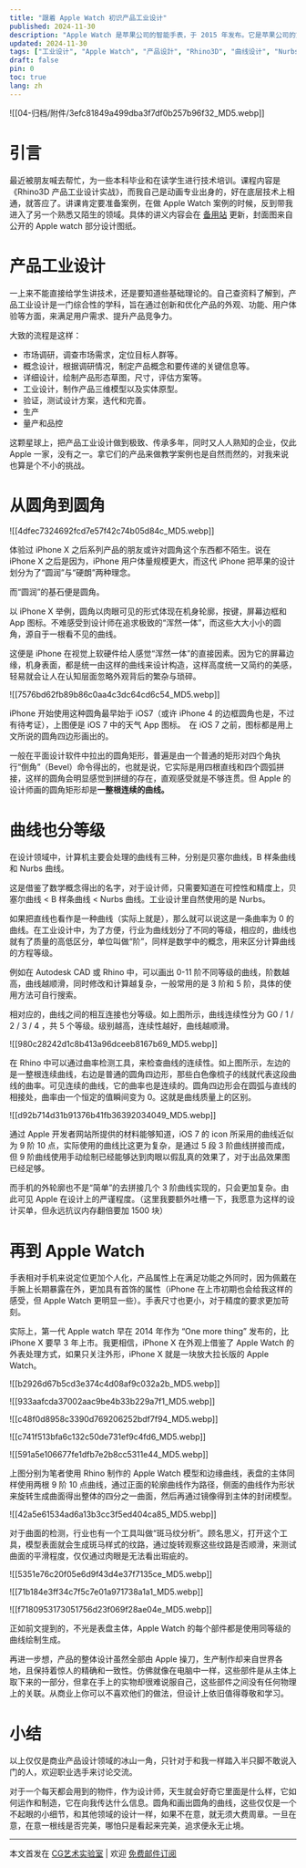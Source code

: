 ```yaml
---
title: "跟着 Apple Watch 初识产品工业设计"
published: 2024-11-30
description: "Apple Watch 是苹果公司的智能手表，于 2015 年发布。它是苹果公司的第一个智能手表，也是苹果公司的第一个智能产品。"
updated: 2024-11-30
tags: ["工业设计", "Apple Watch", "产品设計", "Rhino3D", "曲线设计", "Nurbs", "苹果设计"]
draft: false
pin: 0
toc: true
lang: zh
---
```


![[04-归档/附件/3efc81849a499dba3f7df0b257b96f32_MD5.webp]]

# 引言

最近被朋友喊去帮忙，为一些本科毕业和在读学生进行技术培训。课程内容是《Rhino3D 产品工业设计实战》，而我自己是动画专业出身的，好在底层技术上相通，就答应了。讲课肯定要准备案例，在做 Apple Watch 案例的时候，反到带我进入了另一个熟悉又陌生的领域。具体的讲义内容会在 [备用站](https://cgartlab.super.site/) 更新，封面图来自公开的 Apple watch 部分设计图纸。

# 产品工业设计

一上来不能直接给学生讲技术，还是要知道些基础理论的。自己查资料了解到，产品工业设计是一门综合性的学科，旨在通过创新和优化产品的外观、功能、用户体验等方面，来满足用户需求、提升产品竞争力。

大致的流程是这样：

- 市场调研，调查市场需求，定位目标人群等。
- 概念设计，根据调研情况，制定产品概念和要传递的关键信息等。
- 详细设计，绘制产品形态草图，尺寸，评估方案等。
- 工业设计，制作产品三维模型以及实体原型。
- 验证，测试设计方案，迭代和完善。
- 生产
- 量产和品控

这颗星球上，把产品工业设计做到极致、传承多年，同时又人人熟知的企业，仅此 Apple 一家，没有之一。拿它们的产品来做教学案例也是自然而然的，对我来说也算是个不小的挑战。

# 从圆角到圆角

![[4dfec7324692fcd7e57f42c74b05d84c_MD5.webp]]

体验过 iPhone X 之后系列产品的朋友或许对圆角这个东西都不陌生。说在 iPhone X 之后是因为，iPhone 用户体量规模更大，而这代 iPhone 把苹果的设计划分为了“圆润”与“硬朗”两种理念。

而“圆润”的基石便是圆角。

以 iPhone X 举例，圆角以肉眼可见的形式体现在机身轮廓，按键，屏幕边框和 App 图标。不难感受到设计师在追求极致的“浑然一体”，而这些大大小小的圆角，源自于一根看不见的曲线。

这便是 iPhone 在视觉上软硬件给人感觉“浑然一体”的直接因素。因为它的屏幕边缘，机身表面，都是统一由这样的曲线来设计构造，这样高度统一又简约的美感，轻易就会让人在认知层面忽略外观背后的繁杂与琐碎。

![[7576bd62fb89b86c0aa4c3dc64cd6c54_MD5.webp]]

iPhone 开始使用这种圆角最早始于 iOS7（或许 iPhone 4 的边框圆角也是，不过有待考证），上图便是 iOS 7 中的天气 App 图标。　在 iOS 7 之前，图标都是用上文所说的圆角四边形画出的。

一般在平面设计软件中拉出的圆角矩形，普遍是由一个普通的矩形对四个角执行“倒角”（Bevel）命令得出的，也就是说，它实际是用四根直线和四个圆弧拼接，这样的圆角会明显感觉到拼缝的存在，直观感受就是不够连贯。但 Apple 的设计师画的圆角矩形却是**一整根连续的曲线。**

# 曲线也分等级

在设计领域中，计算机主要会处理的曲线有三种，分别是贝塞尔曲线，B 样条曲线和 Nurbs 曲线。

这是借鉴了数学概念得出的名字，对于设计师，只需要知道在可控性和精度上，贝塞尔曲线 < B 样条曲线 < Nurbs 曲线。工业设计里自然使用的是 Nurbs。

如果把直线也看作是一种曲线（实际上就是），那么就可以说这是一条曲率为 0 的曲线。在工业设计中，为了方便，行业为曲线划分了不同的等级，相应的，曲线也就有了质量的高低区分，单位叫做“阶”，同样是数学中的概念，用来区分计算曲线的方程等级。

例如在 Autodesk CAD 或 Rhino 中，可以画出 0-11 阶不同等级的曲线，阶数越高，曲线越顺滑，同时修改和计算越复杂，一般常用的是 3 阶和 5 阶，具体的使用方法可自行搜索。

相对应的，曲线之间的相互连接也分等级。如上图所示，曲线连续性分为 G0 / 1 / 2 / 3 / 4 ，共 5 个等级。级别越高，连续性越好，曲线越顺滑。

![[980c28242d1c8b413a96dceeb8167b69_MD5.webp]]

在 Rhino 中可以通过曲率检测工具，来检查曲线的连续性。如上图所示，左边的是一整根连续曲线，右边是普通的圆角四边形，那些白色像梳子的线就代表这段曲线的曲率。可见连续的曲线，它的曲率也是连续的。圆角四边形会在圆弧与直线的相接处，曲率由一个恒定的值瞬间变为 0。这就是曲线质量上的区别。

![[d92b714d31b91376b41fb36392034049_MD5.webp]]

通过 Apple 开发者网站所提供的材料能够知道，iOS 7 的 icon 所采用的曲线近似为 9 阶 10 点，实际使用的曲线比这更为复杂，是通过 5 段 3 阶曲线拼接而成，但 9 阶曲线使用手动绘制已经能够达到肉眼以假乱真的效果了，对于出品效果图已经足够。

而手机的外轮廓也不是“简单”的去拼接几个 3 阶曲线实现的，只会更加复杂。由此可见 Apple 在设计上的严谨程度。（这里我要额外吐槽一下，我愿意为这样的设计买单，但永远抗议内存翻倍要加 1500 块）

# 再到 Apple Watch

手表相对手机来说定位更加个人化，产品属性上在满足功能之外同时，因为佩戴在手腕上长期暴露在外，更加具有首饰的属性（iPhone 在上市初期也会给我这样的感受，但 Apple Watch 更明显一些）。手表尺寸也更小，对于精度的要求更加苛刻。

实际上，第一代 Apple watch 早在 2014 年作为 “One more thing” 发布的，比 iPhone X 要早 3 年上市。我更相信，iPhone X 在外观上借鉴了 Apple Watch 的外表处理方式，如果只关注外形，iPhone X 就是一块放大拉长版的 Apple Watch。

![[b2926d67b5cd3e374c4d08af9c032a2b_MD5.webp]]

![[933aafcda37002aac9be4b33b229a7f1_MD5.webp]]

![[c48f0d8958c3390d769206252bdf7f94_MD5.webp]]

![[c741f513bfa6c132c50de731ef9c4fd6_MD5.webp]]

![[591a5e106677fe1dfb7e2b8cc5311e44_MD5.webp]]

上图分别为笔者使用 Rhino 制作的 Apple Watch 模型和边缘曲线，表盘的主体同样使用两根 9 阶 10 点曲线，通过正面的轮廓曲线作为路径，侧面的曲线作为形状来旋转生成曲面得出整体的四分之一曲面，然后再通过镜像得到主体的封闭模型。

![[42a5e61534ad6a13b3cc3f5ed404ca85_MD5.webp]]

对于曲面的检测，行业也有一个工具叫做“斑马纹分析”。顾名思义，打开这个工具，模型表面就会生成斑马样式的纹路，通过旋转观察这些纹路是否顺滑，来测试曲面的平滑程度，仅仅通过肉眼是无法看出瑕疵的。

![[5351e76c20f05e6d9f43d4e37f7135ce_MD5.webp]]

![[71b184e3ff34c7f5c7e01a971738a1a1_MD5.webp]]

![[f7180953173051756d23f069f28ae04e_MD5.webp]]

正如前文提到的，不光是表盘主体，Apple Watch 的每个部件都是使用同等级的曲线绘制生成。

再进一步想，产品的整体设计虽然全部由 Apple 操刀，生产制作却来自世界各地，且保持着惊人的精确和一致性。仿佛就像在电脑中一样，这些部件是从主体上取下来的一部分，但拿在手上的实物却很难说服自己，这些部件之间没有任何物理上的关联。从商业上你可以不喜欢他们的做法，但设计上依旧值得尊敬和学习。

# 小结

以上仅仅是商业产品设计领域的冰山一角，只针对于和我一样踏入半只脚不敢说入门的人，欢迎职业选手来讨论交流。

对于一个每天都会用到的物件，作为设计师，天生就会好奇它里面是什么样，它如何运作和制造，它在向我传达什么信息。圆角和画出圆角的曲线，这些仅仅是一个不起眼的小细节，和其他领域的设计一样，如果不在意，就无须大费周章。一旦在意，在意一根线是否完美，哪怕只是看起来完美，追求便永无止境。

------------

本文首发在 [CG艺术实验室](https://cgartlab.com/) | 欢迎 [免费邮件订阅](https://cgartlab.com/newsletter)